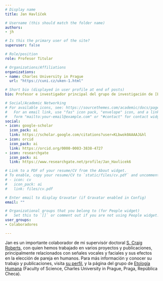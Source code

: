 ```yaml
---
# Display name
title: Jan Havlíček

# Username (this should match the folder name)
authors:
- jh

# Is this the primary user of the site?
superuser: false

# Role/position
role: Profesor Titular

# Organizations/Affiliations
organizations:
- name: Charles University in Prague
  url: "https://cuni.cz/uken-1.html"

# Short bio (displayed in user profile at end of posts)
bio: Profesor e investigador principal del grupo de investigación de [Etología Humana](https://etologiecloveka.cz/index.php/en/) (Faculty of Science, Charles University in Prague, Praga, República Checa).

# Social/Academic Networking
# For available icons, see: https://sourcethemes.com/academic/docs/page-builder/#icons
#   For an email link, use "fas" icon pack, "envelope" icon, and a link in the
#   form "mailto:your-email@example.com" or "#contact" for contact widget.
social:
- icon: google-scholar
  icon_pack: ai
  link: https://scholar.google.com/citations?user=KLbwok0AAAAJ&hl
- icon: orcid
  icon_pack: ai
  link: https://orcid.org/0000-0003-3838-4727
- icon: researchgate
  icon_pack: ai
  link: https://www.researchgate.net/profile/Jan_Havlicek6

# Link to a PDF of your resume/CV from the About widget.
# To enable, copy your resume/CV to `static/files/cv.pdf` and uncomment the lines below.
# - icon: cv
#   icon_pack: ai
#   link: files/cv.pdf

# Enter email to display Gravatar (if Gravatar enabled in Config)
email: ""

# Organizational groups that you belong to (for People widget)
#   Set this to `[]` or comment out if you are not using People widget.
user_groups:
- Colaboradores

---
```


Jan es un importante colaborador de mi supervisór doctoral [S. Craig Roberts](/es/author/s.-craig-roberts/), con quien hemos trabajado en varios proyectos y publicaciones, principalmente relacionados con señales vocales y faciales y sus efectos en la elección de pareja en humanos. Para más información y conocer su trabajo y publicaciones, visita [su perfil](https://etologiecloveka.cz/index.php/en/people/jan-havlicek/), y la página del grupo de [Etología Humana](https://etologiecloveka.cz/index.php/en/) (Faculty of Science, Charles University in Prague, Praga, República Checa). 
